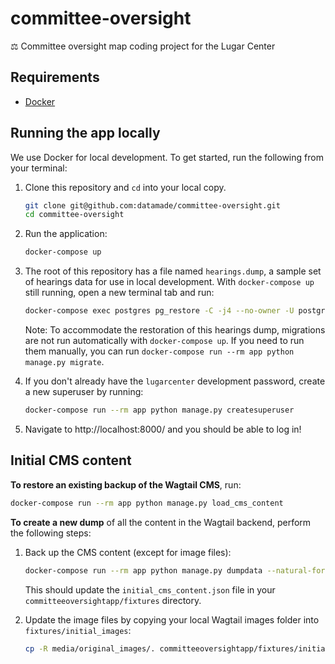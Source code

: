 # committee-oversight
⚖️ Committee oversight map coding project for the Lugar Center

## Requirements

- [Docker](https://www.docker.com/)


## Running the app locally

We use Docker for local development. To get started, run the following from your terminal:

1. Clone this repository and `cd` into your local copy.

    ```bash
    git clone git@github.com:datamade/committee-oversight.git
    cd committee-oversight
    ```

2. Run the application:

    ```bash
    docker-compose up
    ```

3. The root of this repository has a file named `hearings.dump`, a sample set of hearings data for use in local development. With `docker-compose up` still running, open a new terminal tab and run:

    ```bash
    docker-compose exec postgres pg_restore -C -j4 --no-owner -U postgres -d hearings /app/hearings.dump
    ```

    Note: To accommodate the restoration of this hearings dump, migrations are not run automatically with `docker-compose up`. If you need to run them manually, you can run `docker-compose run --rm app python manage.py migrate`.

4. If you don't already have the `lugarcenter` development password, create a new superuser by running:

    ```bash
    docker-compose run --rm app python manage.py createsuperuser
    ```

5. Navigate to http://localhost:8000/ and you should be able to log in!


## Initial CMS content

**To restore an existing backup of the Wagtail CMS**, run:

```bash
docker-compose run --rm app python manage.py load_cms_content
```

**To create a new dump** of all the content in the Wagtail backend, perform the following steps:

1. Back up the CMS content (except for image files):

    ```bash
    docker-compose run --rm app python manage.py dumpdata --natural-foreign --indent 2 -e core -e legislative -e committeeoversightapp -e contenttypes -e auth.permission -e wagtailcore.groupcollectionpermission -e wagtailcore.grouppagepermission -e wagtailimages.rendition -e sessions > committeeoversightapp/fixtures/initial_cms_content.json
    ```

    This should update the `initial_cms_content.json` file in your `committeeoversightapp/fixtures`
    directory.

2. Update the image files by copying your local Wagtail images folder into `fixtures/initial_images`:

    ```bash
    cp -R media/original_images/. committeeoversightapp/fixtures/initial_images/
    ```
